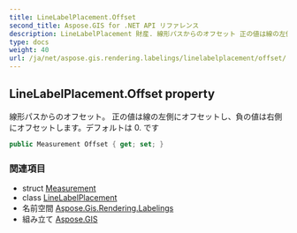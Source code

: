 ```yaml
---
title: LineLabelPlacement.Offset
second_title: Aspose.GIS for .NET API リファレンス
description: LineLabelPlacement 財産. 線形パスからのオフセット 正の値は線の左側にオフセットし負の値は右側にオフセットしますデフォルトは 0. です
type: docs
weight: 40
url: /ja/net/aspose.gis.rendering.labelings/linelabelplacement/offset/
---
```

## LineLabelPlacement.Offset property

線形パスからのオフセット。 正の値は線の左側にオフセットし、負の値は右側にオフセットします。デフォルトは 0. です

```csharp
public Measurement Offset { get; set; }
```

### 関連項目

* struct [Measurement](../../../aspose.gis.rendering/measurement/)
* class [LineLabelPlacement](../)
* 名前空間 [Aspose.Gis.Rendering.Labelings](../../linelabelplacement/)
* 組み立て [Aspose.GIS](../../../)


